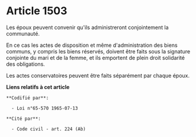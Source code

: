 # Article 1503

Les époux peuvent convenir qu'ils administreront conjointement la communauté.

En ce cas les actes de disposition et même d'administration des biens communs, y compris les biens réservés, doivent être
faits sous la signature conjointe du mari et de la femme, et ils emportent de plein droit solidarité des obligations.

Les actes conservatoires peuvent être faits séparément par chaque époux.

**Liens relatifs à cet article**

	**Codifié par**:

	  - Loi n°65-570 1965-07-13

	**Cité par**:

	  - Code civil - art. 224 (Ab)
